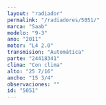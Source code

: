 ```yaml
---
layout: "radiador"
permalink: "/radiadores/5051/"
marca: "Saab"
modelo: "9-3"
ano: "2011"
motor: "L4 2.0"
transmision: "Automática"
parte: "24418341"
clima: "Con clima"
alto: "25 7/16"
ancho: "15 3/4"
observaciones: ""
id: "5051"
---
```



